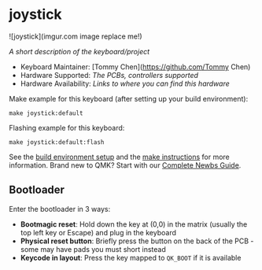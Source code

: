 # joystick

![joystick](imgur.com image replace me!)

*A short description of the keyboard/project*

* Keyboard Maintainer: [Tommy Chen](https://github.com/Tommy Chen)
* Hardware Supported: *The PCBs, controllers supported*
* Hardware Availability: *Links to where you can find this hardware*

Make example for this keyboard (after setting up your build environment):

    make joystick:default

Flashing example for this keyboard:

    make joystick:default:flash

See the [build environment setup](https://docs.qmk.fm/#/getting_started_build_tools) and the [make instructions](https://docs.qmk.fm/#/getting_started_make_guide) for more information. Brand new to QMK? Start with our [Complete Newbs Guide](https://docs.qmk.fm/#/newbs).

## Bootloader

Enter the bootloader in 3 ways:

* **Bootmagic reset**: Hold down the key at (0,0) in the matrix (usually the top left key or Escape) and plug in the keyboard
* **Physical reset button**: Briefly press the button on the back of the PCB - some may have pads you must short instead
* **Keycode in layout**: Press the key mapped to `QK_BOOT` if it is available
